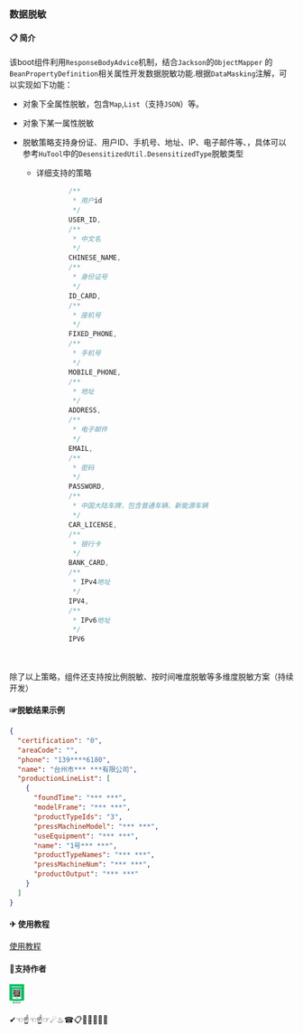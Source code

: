 ### 数据脱敏

#### 📋 简介

该boot组件利用<code>ResponseBodyAdvice</code>机制，结合<code>Jackson</code>的<code>ObjectMapper</code>
的`BeanPropertyDefinition`相关属性开发数据脱敏功能.根据`DataMasking`注解，可以实现如下功能：

- 对象下全属性脱敏，包含`Map`,`List`（支持`JSON`）等。

- 对象下某一属性脱敏

- 脱敏策略支持身份证、用户ID、手机号、地址、IP、电子邮件等、，具体可以参考`HuTool`中的`DesensitizedUtil.DesensitizedType`脱敏类型

  - 详细支持的策略

    ```java
    		/**
    		 * 用户id
    		 */
    		USER_ID,
    		/**
    		 * 中文名
    		 */
    		CHINESE_NAME,
    		/**
    		 * 身份证号
    		 */
    		ID_CARD,
    		/**
    		 * 座机号
    		 */
    		FIXED_PHONE,
    		/**
    		 * 手机号
    		 */
    		MOBILE_PHONE,
    		/**
    		 * 地址
    		 */
    		ADDRESS,
    		/**
    		 * 电子邮件
    		 */
    		EMAIL,
    		/**
    		 * 密码
    		 */
    		PASSWORD,
    		/**
    		 * 中国大陆车牌，包含普通车辆、新能源车辆
    		 */
    		CAR_LICENSE,
    		/**
    		 * 银行卡
    		 */
    		BANK_CARD,
    		/**
    		 * IPv4地址
    		 */
    		IPV4,
    		/**
    		 * IPv6地址
    		 */
    		IPV6
    
                
    ```

除了以上策略，组件还支持按比例脱敏、按时间唯度脱敏等多维度脱敏方案（持续开发）

#### ☞脱敏结果示例

```json
{
  "certification": "0",
  "areaCode": "",
  "phone": "139****6180",
  "name": "台州市*** ***有限公司",
  "productionLineList": [
    {
      "foundTime": "*** ***",
      "modelFrame": "*** ***",
      "productTypeIds": "3",
      "pressMachineModel": "*** ***",
      "useEquipment": "*** ***",
      "name": "1号*** ***",
      "productTypeNames": "*** ***",
      "pressMachineNum": "*** ***",
      "productOutput": "*** ***"
    }
  ]
}
```

#### ✈ 使用教程

[使用教程](https://data-masking.gitee.io/)

#### 💪支持作者

<img src="docs/images/wx_pay.jpg" alt="wx" style="zoom:20%;" width="128em" height="177em" />

✔☜☝☜☝☞☄♨☎📋👩‍👦‍👦💗💪




